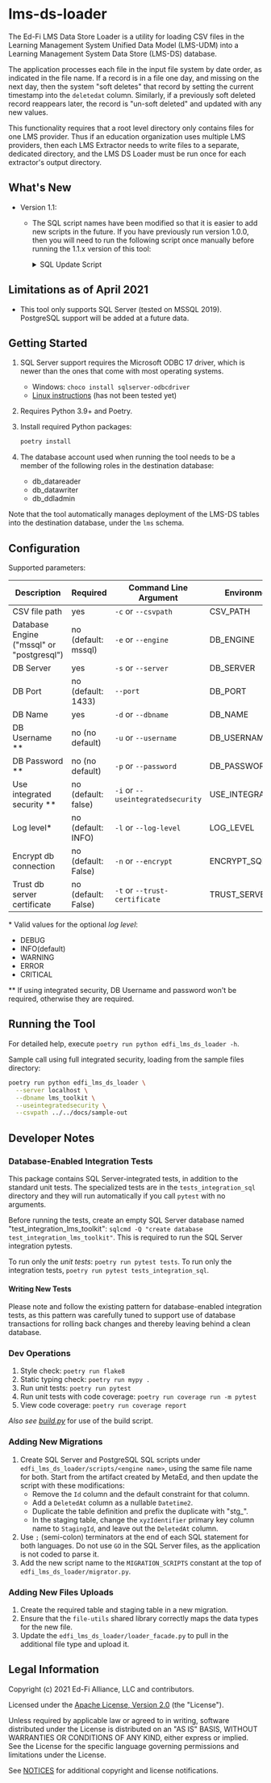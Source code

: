 # lms-ds-loader

The Ed-Fi LMS Data Store Loader is a utility for loading CSV files in the
Learning Management System Unified Data Model (LMS-UDM) into a Learning
Management System Data Store (LMS-DS) database.

The application processes each file in the input file system by date order, as
indicated in the file name. If a record is in a file one day, and missing on the
next day, then the system "soft deletes" that record by setting the current
timestamp into the `deletedat` column. Similarly, if a previously soft deleted record
reappears later, the record is "un-soft deleted" and updated with any new values.

This functionality requires that a root level directory only contains files for
one LMS provider. Thus if an education organization uses multiple LMS providers,
then each LMS Extractor needs to write files to a separate, dedicated directory,
and the LMS DS Loader must be run once for each extractor's output directory.

## What's New

* Version 1.1:
  * The SQL script names have been modified so that it is easier to add
    new scripts in the future. If you have previously run version 1.0.0,
    then you will need to run the following script once manually before
    running the 1.1.x version of this tool:

    <details>
    <summary>SQL Update Script</summary>
    <div>
    <code>
    update lms.MigrationJournal set script = '0001_initialize_lms_database' where script = 'initialize_lms_database';
    update lms.MigrationJournal set script = '0002_create_processed_files_table' where script = 'create_processed_files_table';
    update lms.MigrationJournal set script = '0003_create_user_tables' where script = 'create_user_tables';
    update lms.MigrationJournal set script = '0004_create_section_tables' where script = 'create_section_tables';
    update lms.MigrationJournal set script = '0005_create_assignment_tables' where script = 'create_assignment_tables';
    update lms.MigrationJournal set script = '0006_create_section_association_tables' where script = 'create_section_association_tables';
    update lms.MigrationJournal set script = '0007_create_assignment_submission_tables' where script = 'create_assignment_submission_tables';
    update lms.MigrationJournal set script = '0008_create_section_activity_tables' where script = 'create_section_activity_tables';
    update lms.MigrationJournal set script = '0009_create_system_activity_tables' where script = 'create_system_activity_tables';
    update lms.MigrationJournal set script = '0010_create_attendance_tables' where script = 'create_attendance_tables';
    update lms.MigrationJournal set script = '0011_remove_startdate_enddate_from_sectionassociation' where script = 'remove_startdate_enddate_from_sectionassociation';
    update lms.MigrationJournal set script = '0012_add_mapping_columns_for_edfi_student_and_section' where script = 'add_mapping_columns_for_edfi_student_and_section';
    </code>
    </div>
    </details>

## Limitations as of April 2021

* This tool only supports SQL Server (tested on MSSQL 2019). PostgreSQL support
  will be added at a future data.

## Getting Started

1. SQL Server support requires the Microsoft ODBC 17 driver, which is newer than
   the ones that come with most operating systems.
   * Windows: `choco install sqlserver-odbcdriver`
   * [Linux
     instructions](https://docs.microsoft.com/en-us/sql/connect/odbc/linux-mac/installing-the-microsoft-odbc-driver-for-sql-server?view=sql-server-ver15)
     (has not been tested yet)
1. Requires Python 3.9+ and Poetry.
1. Install required Python packages:

   ```bash
   poetry install
   ```

1. The database account used when running the tool needs to be a member of the
   following roles in the destination database:

   * db_datareader
   * db_datawriter
   * db_ddladmin

Note that the tool automatically manages deployment of the LMS-DS tables into
the destination database, under the `lms` schema.

## Configuration

Supported parameters:

| Description                               | Required            | Command Line Argument             | Environment Variable     |
| ----------------------------------------- | ------------------- | --------------------------------- | ------------------------ |
| CSV file path                             | yes                 | `-c` or `--csvpath`               | CSV_PATH                 |
| Database Engine ("mssql" or "postgresql") | no (default: mssql) | `-e` or `--engine`                | DB_ENGINE                |
| DB Server                                 | yes                 | `-s` or `--server`                | DB_SERVER                |
| DB Port                                   | no (default: 1433)  | `--port`                          | DB_PORT                  |
| DB Name                                   | yes                 | `-d` or `--dbname`                | DB_NAME                  |
| DB Username **                            | no (no default)     | `-u` or `--username`              | DB_USERNAME              |
| DB Password **                            | no (no default)     | `-p` or `--password`              | DB_PASSWORD              |
| Use integrated security **                | no (default: false) | `-i` or `--useintegratedsecurity` | USE_INTEGRATED_SECURITY  |
| Log level*                                | no (default: INFO)  | `-l` or `--log-level`             | LOG_LEVEL                |
| Encrypt db connection                     | no (default: False) | `-n` or `--encrypt`               | ENCRYPT_SQL_CONNECTION   |
| Trust db server certificate               | no (default: False) | `-t` or `--trust-certificate`     | TRUST_SERVER_CERTIFICATE |

\* Valid values for the optional _log level_:

* DEBUG
* INFO(default)
* WARNING
* ERROR
* CRITICAL

\** If using integrated security, DB Username and password won't be required,
otherwise they are required.

## Running the Tool

For detailed help, execute `poetry run python edfi_lms_ds_loader -h`.

Sample call using full integrated security, loading from the sample files
directory:

```bash
poetry run python edfi_lms_ds_loader \
  --server localhost \
  --dbname lms_toolkit \
  --useintegratedsecurity \
  --csvpath ../../docs/sample-out
```

## Developer Notes

### Database-Enabled Integration Tests

This package contains SQL Server-integrated tests, in addition to the standard
unit tests. The specialized tests are in the `tests_integration_sql` directory
and they will run automatically if you call `pytest` with no arguments.

Before running the tests, create an empty SQL Server database named
"test_integration_lms_toolkit": `sqlcmd -Q "create database
test_integration_lms_toolkit"`. This is required to run the SQL Server
integration pytests.

To run only the _unit tests_: `poetry run pytest tests`. To run only the
integration tests, `poetry run pytest tests_integration_sql`.

#### Writing New Tests

Please note and follow the existing pattern for database-enabled integration
tests, as this pattern was carefully tuned to support use of database
transactions for rolling back changes and thereby leaving behind a clean
database.

### Dev Operations

1. Style check: `poetry run flake8`
1. Static typing check: `poetry run mypy .`
1. Run unit tests: `poetry run pytest`
1. Run unit tests with code coverage: `poetry run coverage run -m pytest`
1. View code coverage: `poetry run coverage report`

_Also see
[build.py](https://github.com/Ed-Fi-Exchange-OSS/LMS-Toolkit/blob/main/docs/build.md)_ for
use of the build script.

### Adding New Migrations

1. Create SQL Server and PostgreSQL SQL scripts under
   `edfi_lms_ds_loader/scripts/<engine name>`, using the same file name for
   both. Start from the artifact created by MetaEd, and then update the script
   with these modifications:
   * Remove the `Id` column and the default constraint for that column.
   * Add a `DeletedAt` column as a nullable `Datetime2`.
   * Duplicate the table definition and prefix the duplicate with "stg_".
   * In the staging table, change the `xyzIdentifier` primary key column name to
     `StagingId`, and leave out the `DeletedAt` column.
1. Use `;` (semi-colon) terminators at the end of each SQL statement for both
   languages. Do not use `GO` in the SQL Server files, as the application is not
   coded to parse it.
1. Add the new script name to the `MIGRATION_SCRIPTS` constant at the top of
   `edfi_lms_ds_loader/migrator.py`.

### Adding New Files Uploads

1. Create the required table and staging table in a new migration.
1. Ensure that the `file-utils` shared library correctly maps the data types for
   the new file.
1. Update the `edfi_lms_ds_loader/loader_facade.py` to pull in the additional
   file type and upload it.

## Legal Information

Copyright (c) 2021 Ed-Fi Alliance, LLC and contributors.

Licensed under the [Apache License, Version 2.0](https://github.com/Ed-Fi-Exchange-OSS/LMS-Toolkit/blob/main/LICENSE) (the "License").

Unless required by applicable law or agreed to in writing, software distributed
under the License is distributed on an "AS IS" BASIS, WITHOUT WARRANTIES OR
CONDITIONS OF ANY KIND, either express or implied. See the License for the
specific language governing permissions and limitations under the License.

See [NOTICES](https://github.com/Ed-Fi-Exchange-OSS/LMS-Toolkit/blob/main/NOTICES.md) for
additional copyright and license notifications.
